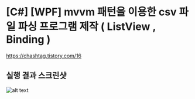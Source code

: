 # [C#] [WPF] mvvm 패턴을 이용한 csv 파일 파싱 프로그램 제작 ( ListView , Binding )

https://chashtag.tistory.com/16

## 실행 결과 스크린샷
![alt text](https://github.com/Hyo-Seong/CHashtag/blob/master/screenshot.jpg?raw=true)